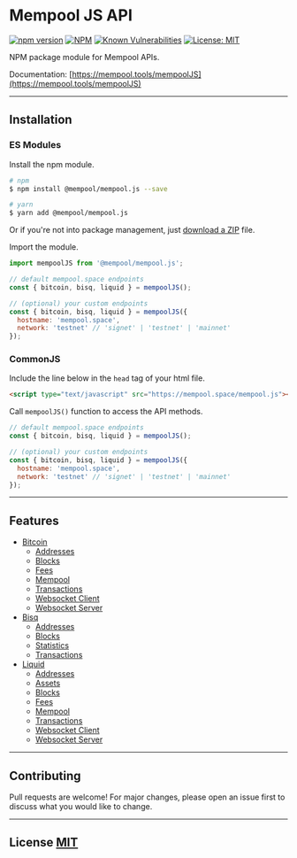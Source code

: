 # Mempool JS API

[![npm version](https://img.shields.io/npm/v/@mempool/mempool.js.svg?style=flat-square)](https://www.npmjs.org/package/@mempool/mempool.js)
[![NPM](https://img.shields.io/david/mempool/mempool.js.svg?style=flat-square)](https://david-dm.org/mempool/mempool.js#info=dependencies)
[![Known Vulnerabilities](https://snyk.io/test/github/mempool/mempool.js/badge.svg?style=flat-square)](https://snyk.io/test/github/mempool/mempool.js)
[![License: MIT](https://img.shields.io/badge/License-MIT-yellow.svg?style=flat-square)](https://opensource.org/licenses/MIT)

NPM package module for Mempool APIs.

Documentation: [https://mempool.tools/mempoolJS](https://mempool.tools/mempoolJS)

---

## **Installation**

### **ES Modules**

Install the npm module.

```bash
# npm
$ npm install @mempool/mempool.js --save

# yarn
$ yarn add @mempool/mempool.js
```

Or if you're not into package management, just [download a ZIP](https://github.com/mempool/mempool.js/archive/refs/heads/main.zip) file.

Import the module.

```js
import mempoolJS from '@mempool/mempool.js';

// default mempool.space endpoints
const { bitcoin, bisq, liquid } = mempoolJS();

// (optional) your custom endpoints
const { bitcoin, bisq, liquid } = mempoolJS({
  hostname: 'mempool.space', 
  network: 'testnet' // 'signet' | 'testnet' | 'mainnet'
});
```

### **CommonJS**

Include the line below in the `head` tag of your html file.

```html
<script type="text/javascript" src="https://mempool.space/mempool.js"></script>
```

Call `mempoolJS()` function to access the API methods.

```js
// default mempool.space endpoints
const { bitcoin, bisq, liquid } = mempoolJS();

// (optional) your custom endpoints
const { bitcoin, bisq, liquid } = mempoolJS({
  hostname: 'mempool.space',
  network: 'testnet' // 'signet' | 'testnet' | 'mainnet'
});
```

---

## **Features**

- [Bitcoin](./README-bitcoin.md)
  - [Addresses](./README-bitcoin.md#get-address)
  - [Blocks](./README-bitcoin.md#get-blocks)
  - [Fees](./README-bitcoin.md#get-fees)
  - [Mempool](./README-bitcoin.md#get-mempool)
  - [Transactions](./README-bitcoin.md#get-transactions)
  - [Websocket Client](./README-bitcoin.md#Websocket-Client)
  - [Websocket Server](./README-bitcoin.md#Websocket-Server)
- [Bisq](./README-bisq.md#get-address)
  - [Addresses](./README-bisq.md#get-address)
  - [Blocks](./README-bisq.md#get-blocks)
  - [Statistics](./README-bisq.md#get-statistics)
  - [Transactions](./README-bisq.md#get-transactions)
- [Liquid](./README-liquid.md#get-address)
  - [Addresses](./README-liquid.md#get-address)
  - [Assets](./README-liquid.md#get-address)
  - [Blocks](./README-liquid.md#get-address)
  - [Fees](./README-liquid.md#get-address)
  - [Mempool](./README-liquid.md#get-address)
  - [Transactions](./README-liquid.md#get-address)
  - [Websocket Client](./README-liquid.md#Websocket-Client)
  - [Websocket Server](./README-liquid.md#Websocket-Server)

---

## **Contributing**

Pull requests are welcome! For major changes, please open an issue first to discuss what you would like to change.

---

## **License** [MIT](https://choosealicense.com/licenses/mit/)
